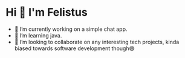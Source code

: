 # Hi 👋 I'm Felistus

- 🔭 I’m currently working on a simple chat app.
- 🌱 I’m learning java.
- 👯 I’m looking to collaborate on any interesting tech projects, kinda biased towards software development though😄
